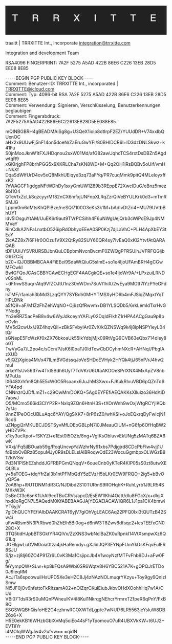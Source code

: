 ![image](https://raw.githubusercontent.com/TRRXITTE/SIGNATURES/main/TRRXITTE.png)

traaitt | TRRXITTE Int., incorporate
integration@trrxitte.com

Integration and development Team

RSA4096 FINGERPRINT: 7A2F 5275 A5AD 422B 86E6 C226 13EB 28D5 EE08 8E85

-----BEGIN PGP PUBLIC KEY BLOCK-----  
Comment: Benutzer-ID: TRRXITTE Int., incorporated | TRRXITTE@icloud.com  
Comment: Typ: 4096-bit RSA 7A2F 5275 A5AD 422B 86E6 C226 13EB 28D5 EE08 8E85  
Comment: Verwendung: Signieren, Verschlüsselung, Benutzerkennungen beglaubigen  
Comment: Fingerabdruck: 7A2F5275A5AD422B86E6C22613EB28D5EE088E85  

mQINBGBRH4gBEADMAiSg8g+U3QeX1ioip8dtIrpF2EZrYUUdDR+V74xxIbQUxnOC
aHx2x9UUwFj5nF14on5doeNrZaEruGwYFI/80BHIDCR6l+ID3dzDNLSkwz+k41Fu
S0jnMooJknW1tFXJHDqnou2sxW01Md/afG82awUqhcTCS4rxtDsDBZn5AgdwtqR9
xGKIrjghFP8brhPGG5x9XKRLCha7sKN8WE+M+Qq2OH1lRsBQBv5oUif/vmH+NkXf
DqaSdWlfUrD4ov5xQ8MkhUEiqye3zq73aFYq/PR7cuqMmk9pitQ4MLeIoyxffxK2
7nWAGCF1igdgpNFtWDhDy1sxyGmUW1Z89b3REppE72XwcIDuG/eBnz5mez9bI1O4
QTeVfxZcLkSqzcyyrM182nCX6mfxjUNFnpXLRqZzrQiVeBYULKrk0d3+mTmRSMJG
Lppm0m6dMtsKhQPlBze/neSQl7100O3eKs3k1M+bAdIvDtZri4+MU79UVtbBhUY1
ldv5IOsguYtAM/UuEK6r9aut9TVrPCSihh4F6uNWgUejQrb3cWiPcE9Jp4NMMVeY
RihCdkA2NFaLnxtbO526ipRdObhyoEEeA0SP0Kzj7djLaVhC+PLH4ApXbEY3tEaY
2icAZZ8x7I6FHr0OOzu1V9X2QtRy82SUY60QR4sy7IvEaQ0xKl2YtvfAtQARAQAB
tDFUUlJYSVRURSBJbnQuLCBpbmNvcnBvcmF0ZWQgPFRSUlhJVFRFQGljbG91ZC5j
b20+iQJOBBMBCAA4FiEEei9SdaWtQiuG5sImE+so1e4IjoUFAmBRH4gCGwMFCwkI
BwIGFQoJCAsCBBYCAwECHgECF4AACgkQE+so1e4IjoWr9A/+LPxzuiLRNDv0SnML
+dFfnwSSuqrrAtq9VfZOJtU1nz30nWDm7SuVl1hiX/2wEya9MOtf7lYzPYeGFdny
lsTMF/rfaniah3bMd3LzqQYY7SYBdh0MHYTMSXyHD6b4mFJSiqZMgxtYqTHPLDNk
a5fQ9+aF/M1ZzFhZehWqNO+Oj9zQfRwvm+DB1YLSQDb5/6rkLemldTxrHvGYNodg
Yn3eRRZ5acPeB8v4w6WyJdkceynYAFLy02DqIdFIkhZ1rHPA4ACgGau9p8peOvIn
MV5d2cwUx/J9Z4hqvQiI+zBkSFvbyIAr0ZvX/kQZNSWq9k4j8ipNSPYieyL04tQr
sGNepE5FcWzKf0xZX76bkoaUk55IkYdbjMjk09RtVgG9CVB63eQbx714dley8o0T
TwVyGa7/L2po4c/sCcn/PJsK6l0oaTJ0ldTewCbDCyhmNXcR+AHNq//PbglAzXUD
v5jQZjXgica4Mr/x47ILmBVGdssqJoVeSHDoEVHyk2HYQk4tjJ65nP/rJ4hw2muI
arkeYfsUv5637w4TkI5Bdh6UyT7TdVKrU6UtaAKDOeSPrlXNX4MxApZV8nbMPuUa
lX648Xrhfm8Qh5E5cW0O5Rsoanx6JuJhM3Xwx+FJKukRIvuVBD6pQZnTd6YFA4pd
CNNnzrQJDfLmZ1+c29OwMmDOKQ+5Ag0EYFEfiAEQAKKsXlluIzo36Hd/tiD7aowJ
O5/MCmo566id3ClYP2R+Nxlq9ZQn6HtnH3S+tXOrWnh9wOxjWtgRCYjIKQb7qfJc
9nnZ1PeOOcUBLuAqc6YAY/QgSXK7+8rP6zZ0/whKSi+oJoEQxrqDyFwIcjN1RcoS
uZNpgi2rMKUBCJDSTSyvMfLOEoGBLpN7i0JMeauClUM+nG6fp6OfHqBW2yHDZVPk
x1ky3ucXpof+fSKYZi+e1Est0I5OZb/8ng+VgIKsObIuvvEkUNg5zMATq6BZA6wK
VXxj/iFq5jIBOuab59g/PcqUncvpYaWzhrNy91xbs7Pdjgjrd8CDcPbFIw4vjj1U
fdBbbOvBRz85opuMJy0R9sDLELslAlBRoqwOdE23WocuGgmbpxOLWGzB812IdVSw
Pd3N1PlShEZshddJGFRBPGmQNqqV+6oueCnb0yKTeR4KIP05sS0zt8utwXEQLBLx
y+5aTOEG+tdqYfrZaI3b1ntPFMbQdY5zEVzH5bLKr0EW9FRQO+2ig5+bBvOyQP5e
2oA8hp+l9UTDNM1dR3C/NJDibd2S10TURmS9ROHqhK+RuhLyrb1J9LR54SMXkW3K
DsBnCf3c6snK1UrAl9ecTBuCRVs/apcD/EsEW1lKhi4Octt/dIu8FGcX/x+dlojX
hxd8oRgCN7L5AQedM0KfABEBAAGJAjYEGAEIACAWIQR6L1J1pa1CK4bmwiYT6yjV
7giOhQUCYFEfiAIbDAAKCRAT6yjV7giOhVgLEAC6Aq22PFQ0Ixl3tQUTzB42Sw4i
uFw4Bsm5N3PtRbwd0hZhElh5Bi0og+d6nW3T8Zwv8dfsqe2+lesTEEfxGN028C+X
3TQ5tidHJpbBTSGktYR4QlVx/ZzXNS3wbNclBaZK0uRpnkI14VtXsmpwXz6Q61Lq
JOEllgwLuGVM0oia0tza4jkHaRemdy+gXJidJQP3EYNpFUmYkDsKFqvEuIER8SJU
S/jz+zj8Ij60ZO4P91Zr6L0vK3Ma1CsjipcJb4V1woyNzfMTFvFhb9DJ+aFw0Fg/
feYympQW+SLw+kp8kFQsA9Wbi0SR6Wqtv8H6YBC521A7K+gOPQJrETDo0J9ieqRM
AcJITa6spoowuiIHsUPD5Xe3eHZC8Jj4zNAzNOLmuqrYKzyu+Toy9gy6QnizISmw
Ni5JF0jOv6hfettoFkRltzamA02+nOlZqrCKuIEiubJkbvOHdXOohhHq7w1A/CUd
VBi07TdsR3rS0uMQnPWneulKV4I8Kul1NkrqgNEhcrYrmrxTZfpeR6qPnY/FxB8Q
E8GSWQBhQisfoHE2C4czhrwRCOXWTdLgp/e7wNUI76LR5563jeYsIuW8DB26x6+X
H5E0ekKB16WHzbGbIXvMq5oiEo44sF1yTpomouO7uR4UBXVkKW+t6UJ2+EVTilYr  
i4MOIqWWgJw4v2ufvw==
=qidN  
-----END PGP PUBLIC KEY BLOCK-----